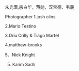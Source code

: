 朱光潜,宗白华，蒋勋，汉宝德、韦羲

Photographer
1.josh olins

2.Mario Testino

3.Driu Crilly & Tiago Martel

4.matthew-brooks

5．Nick Knight

5. Karim Sadli